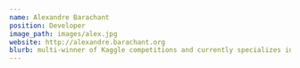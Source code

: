 ```yaml
---
name: Alexandre Barachant
position: Developer
image_path: images/alex.jpg
website: http://alexandre.barachant.org
blurb: multi-winner of Kaggle competitions and currently specializes in decoding MEG and EEG signals using Riemannian Geometry.
---
```

